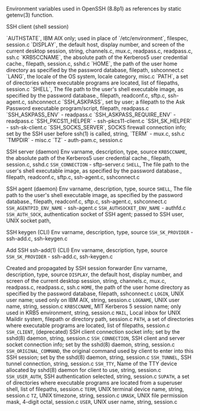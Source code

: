Environment variables used in OpenSSH (8.8p1)
as references by static getenv(3) function.

SSH client (shell session)

<jtable>
`AUTHSTATE`, IBM AIX only; used in place of `/etc/environment`, filespec, session.c
`DISPLAY`, the default host, display number, and screen of the current desktop session, string, channels.c, mux.c, readpass.c, readpass.c, ssh.c
`KRB5CCNAME`, the absolute path of the Kerberos5 user credential cache., filepath, session.c, sshd.c
`HOME`, the path of the user home directory as specified by the password database, filepath, sshconnect.c
`LANG`, the locale of the OS system, locale category, misc.c
`PATH`, a set of directories where executable programs are located, list of filepaths, session.c
`SHELL`, The file path to the user's shell executable image, as specified by the password database., filepath, readconf.c, sftp.c, ssh-agent.c, sshconnect.c
`SSH_ASKPASS`, set by user; a filepath to the Ask Password executable program/script, filepath, readpass.c
`SSH_ASKPASS_ENV` - readpass.c
`SSH_ASKPASS_REQUIRE_ENV` - readpass.c
`SSH_PKCS11_HELPER` - ssh-pkcs11-client.c
`SSH_SK_HELPER` - ssh-sk-client.c
`SSH_SOCKS_SERVER`, SOCKS firewall connection info; set by the SSH user before ssh(1) is called, string,
`TERM` - mux.c, ssh.c
`TMPDIR` - misc.c
`TZ` - auth-pam.c, session.c
</jtable>

SSH server (daemon)
<jtable>
Env varname, description, type, source
`KRB5CCNAME`, the absolute path of the Kerberos5 user credential cache., filepath, session.c, sshd.c
`SSH_CONNECTION` - sftp-server.c
`SHELL`, The file path to the user's shell executable image, as specified by the password database., filepath, readconf.c, sftp.c, ssh-agent.c, sshconnect.c
</jtable>

SSH agent (daemon)
<jtable>
Env varname, description, type, source
`SHELL`, The file path to the user's shell executable image, as specified by the password database., filepath, readconf.c, sftp.c, ssh-agent.c, sshconnect.c
`SSH_AGENTPID_ENV_NAME` - ssh-agent.c
`SSH_AUTHSOCKET_ENV_NAME`  - authfd.c
`SSH_AUTH_SOCK`, authentication socket of SSH agent; passed to SSH user, UNIX socket path,
</jtable>

SSH keygen (CLI)
<jtable>
Env varname, description, type, source
`SSH_SK_PROVIDER` - ssh-add.c, ssh-keygen.c
</jtable>

Add SSH ssh-add(1) (CLI)
<jtable>
Env varname, description, type, source
`SSH_SK_PROVIDER` - ssh-add.c, ssh-keygen.c
</jtable>

Created and propagated by SSH session forwarder
<jtable>
Env varname, description, type, source
`DISPLAY`, the default host, display number, and screen of the current desktop session, string, channels.c, mux.c, readpass.c, readpass.c, ssh.c
`HOME`, the path of the user home directory as specified by the password database, filepath, sshconnect.c
`LOGIN`, UNIX user name; used only on IBM AIX, string, session.c
`LOGNAME`, UNIX user name, string, session.c
`KRB5CCNAME`, MIT Kerberos 5 session name; only used in KRB5 environment, string, session.c
`MAIL`, Local inbox for UNIX Maildir system, filepath or directory path, session.c
`PATH`, a set of directories where executable programs are located, list of filepaths, session.c
`SSH_CLIENT`, (deprecated) SSH client connection socket info; set by the sshd(8) daemon, string, session.c
`SSH_CONNECTION`,  SSH client and server socket connection info; set by the sshd(8) daemon, string, session.c
`SSH_ORIGINAL_COMMAND`, the original command used by client to enter into this SSH session; set by the sshd(8) daemon, string, session.c
`SSH_TUNNEL`,  SSH tunnel connection, string, session.c
`SSH_TTY`, Name of the TTY device allocated by sshd(8) daemon for client to use, string, session.c
`SSH_USER_AUTH`, SSH authentication selected, string, session.c
`SUPATH`, a set of directories where executable programs are located from a superuser shell, list of filepaths, session.c
`TERM`, UNIX terminal device name, string, session.c
`TZ`, UNIX timezone, string, session.c
`UMASK`, UNIX file permission mask, 4-digit octal, session.c
`USER`, UNIX user name, string, session.c
</jtable>
